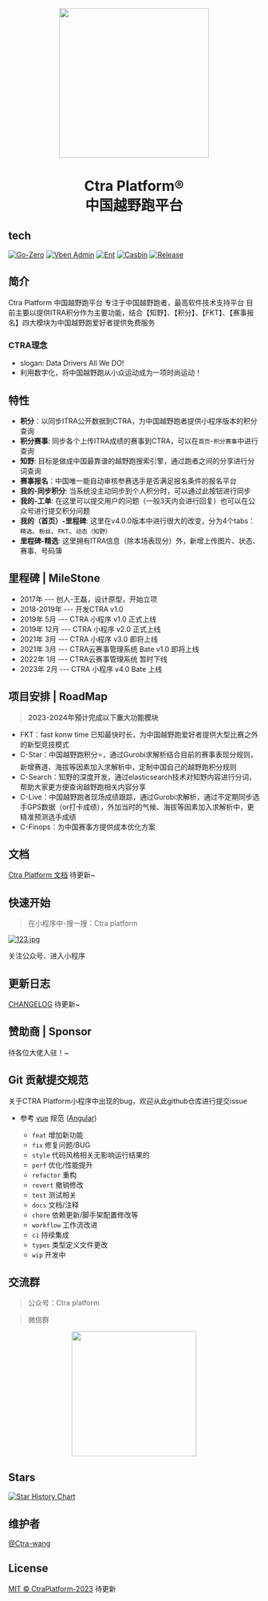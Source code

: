 <div align="center">
<img src="https://i.postimg.cc/9F426WKR/Wechat-IMG1.jpg" width="300px" height="300px"/>
<h1>Ctra Platform®️ <br/> 中国越野跑平台 </h1>

</div>

**tech** 
---
[![Go-Zero](https://img.shields.io/badge/Go--Zero-v1.5.0-brightgreen.svg)](https://go-zero.dev/)
[![Vben Admin](https://img.shields.io/badge/Vben%20Admin-v2.8.0-yellow.svg)](https://vvbin.cn/doc-next/)
[![Ent](https://img.shields.io/badge/Ent-v0.11.9-blue.svg)](https://entgo.io/)
[![Casbin](https://img.shields.io/badge/Casbin-v2.52.1-orange.svg)](https://github.com/casbin/casbin)
[![Release](https://img.shields.io/badge/Release-v4.0.7-green.svg)](https://github.com/ctra-wang/CTRA-Platform/releases/tag/v4.0.7)


## 简介

Ctra Platform 中国越野跑平台
专注于中国越野跑者，最高软件技术支持平台
目前主要以提供ITRA积分作为主要功能，结合【知野】、【积分】、【FKT】、【赛事报名】四大模块为中国越野跑爱好者提供免费服务

<h3>CTRA理念</h3>
<ul>
<li>slogan: Data Drivers All We DO!</li>
<li>利用数字化，将中国越野跑从小众运动成为一项时尚运动！</li>
</ul>

## 特性

- **积分**：以同步ITRA公开数据到CTRA，为中国越野跑者提供小程序版本的积分查询
- **积分赛事**: 同步各个上传ITRA成绩的赛事到CTRA，可以在`首页`-`积分赛事`中进行查询 
- **知野**: 目标是做成中国最靠谱的越野跑搜索引擎，通过跑者之间的分享进行分词查询
- **赛事报名**：中国唯一能自动审核参赛选手是否满足报名条件的报名平台
- **我的-同步积分**: 当系统没主动同步到个人积分时，可以通过此按钮进行同步
- **我的-工单**: 在这里可以提交用户的问题（一般3天内会进行回复）也可以在公众号进行提交积分问题
- **我的（首页）-里程碑**: 这里在v4.0.0版本中进行很大的改变，分为4个tabs：`精选`、`粉丝`、`FKT`、`动态（知野）`
- **里程碑-精选**: 这里拥有ITRA信息（除本场表现分）外，新增上传图片、状态、赛事、号码簿


## 里程碑 | MileStone

 - 2017年 --- 创人-王磊，设计原型，开始立项 
 - 2018-2019年 --- 开发CTRA v1.0 
 - 2019年 5月 --- CTRA 小程序 v1.0 正式上线 
 - 2019年 12月 --- CTRA 小程序 v2.0 正式上线 
 - 2021年 3月 --- CTRA 小程序 v3.0 即将上线 
 - 2021年 3月 --- CTRA云赛事管理系统  Bate v1.0  即将上线 
 - 2022年 1月 --- CTRA云赛事管理系统  暂时下线
 - 2023年 2月 --- CTRA 小程序 v4.0  Bate 上线

## 项目安排 | RoadMap 

> **2023-2024年预计完成以下重大功能模块**

- FKT：fast konw time 已知最快时长，为中国越野跑爱好者提供大型比赛之外的新型竞技模式
- C-Star：中国越野跑积分⭐️，通过Gurobi求解析结合目前的赛事表现分规则，新增赛道、海拔等因素加入求解析中，定制中国自己的越野跑积分规则
- C-Search：知野的深度开发，通过elasticsearch技术对知野内容进行分词，帮助大家更方便查询越野跑相关内容分享
- C-Live：中国越野跑者现场成绩跟踪，通过Gurobi求解析，通过不定期同步选手GPS数据（or打卡成绩），外加当时的气候、海拔等因素加入求解析中，更精准预测选手成绩
- C-Finops：为中国赛事方提供成本优化方案



## 文档

[Ctra Platform 文档]()
待更新~

## 快速开始

> 在小程序中-搜一搜：Ctra platform

[![123.jpg](https://i.postimg.cc/pdRH7KKk/123.jpg)](https://postimg.cc/QF4wK94W)

关注公众号、进入小程序

## 更新日志

[CHANGELOG]()
待更新~

## 赞助商 | Sponsor

待各位大佬入驻！~

## Git 贡献提交规范

关于CTRA Platform小程序中出现的bug，欢迎从此github仓库进行提交issue

- 参考 [vue](https://github.com/vuejs/vue/blob/dev/.github/COMMIT_CONVENTION.md) 规范 ([Angular](https://github.com/conventional-changelog/conventional-changelog/tree/master/packages/conventional-changelog-angular))

    - `feat` 增加新功能
    - `fix` 修复问题/BUG
    - `style` 代码风格相关无影响运行结果的
    - `perf` 优化/性能提升
    - `refactor` 重构
    - `revert` 撤销修改
    - `test` 测试相关
    - `docs` 文档/注释
    - `chore` 依赖更新/脚手架配置修改等
    - `workflow` 工作流改进
    - `ci` 持续集成
    - `types` 类型定义文件更改
    - `wip` 开发中

## 交流群
> 公众号：Ctra platform

> 微信群

<div align="center">
<img src="https://i.postimg.cc/Y09gx4XC/333.jpg" width="250px" height="250px"/>
</div>

## Stars

[![Star History Chart](https://api.star-history.com/svg?repos=ctra-wang/CTRA-Platform&type=Date)](https://github.com/ctra-wang/CTRA-Platform)

## 维护者

[@Ctra-wang](https://github.com/ctra-wang)

## License

[MIT © CtraPlatform-2023]()
待更新
